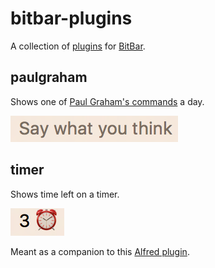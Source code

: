 # bitbar-plugins
A collection of [plugins](https://getbitbar.com/) for [BitBar](https://github.com/matryer/bitbar).

## paulgraham
Shows one of [Paul Graham's commands](http://www.paulgraham.com/todo.html) a day.

![paulgraham screenshot](./images/pg.png)

## timer
Shows time left on a timer.

![timer screenshot](./images/timer.png)

Meant as a companion to this [Alfred plugin](https://github.com/r1cc4rdo/alfred-workflows/tree/master/timer).